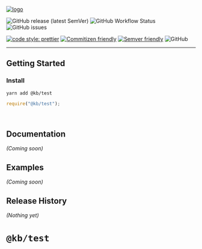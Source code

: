 [![logo](https://keithboice.github.io/.github/assets/logo.png)](https://raw.githubusercontent.com/keithboice/.github/docs/assets/logo.png)

![GitHub release (latest SemVer)](https://img.shields.io/github/v/release/keithboice/kb?sort=semver&style=for-the-badge)
![GitHub Workflow Status](https://img.shields.io/github/workflow/status/keithboice/kb/ci?style=for-the-badge)
![GitHub issues](https://img.shields.io/github/issues-raw/keithboice/kb?style=for-the-badge)

[![code style: prettier](https://img.shields.io/badge/code_style-prettier-ff69b4.svg?style=for-the-badge)](https://github.com/prettier/prettier)
[![Commitizen friendly](https://img.shields.io/badge/uses-commitizen-blueviolet.svg?style=for-the-badge)](http://commitizen.github.io/cz-cli/)
[![Semver friendly](https://img.shields.io/badge/versioning-semver-blue.svg?style=for-the-badge)](https://github.com/semver/semver)
![GitHub](https://img.shields.io/badge/license-MIT-red.svg?style=for-the-badge)

---

## Getting Started

### Install

```shell
yarn add @kb/test
```

```javascript
require("@kb/test");
```

<br />

## Documentation

_(Coming soon)_

## Examples

_(Coming soon)_

## Release History

_(Nothing yet)_
<br />

# `@kb/test`

